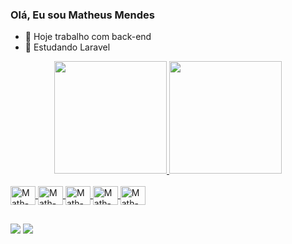 ### Olá, Eu sou Matheus Mendes

- 🔭 Hoje trabalho com back-end
- 🌱 Estudando Laravel

<div align="center">
  <a href="https://github.com/mm490514">
  <img height="180em" src="https://github-readme-stats.vercel.app/api?username=mm490514&show_icons=true&theme=dark&include_all_commits=true&count_private=true"/>
  <img height="180em" src="https://github-readme-stats.vercel.app/api/top-langs/?username=mm490514&layout=compact&langs_count=7&theme=dark"/>
</div>
  <div style="display: inline_block"><br>   
    <img align="center" alt="Math-Csharp" height="30" width="40" src="https://cdn.jsdelivr.net/gh/devicons/devicon/icons/csharp/csharp-original.svg">  
    <img align="center" alt="Math-DotNet" height="30" width="40" src="https://cdn.jsdelivr.net/gh/devicons/devicon/icons/dot-net/dot-net-plain.svg" /> 
    <img align="center" alt="Math-PHP" height="30" width="40" src="https://cdn.jsdelivr.net/gh/devicons/devicon/icons/php/php-plain.svg">
    <img align="center" alt="Math-Laravel" height="30" width="40" src="https://cdn.jsdelivr.net/gh/devicons/devicon/icons/laravel/laravel-plain-wordmark.svg" />
    <img align="center" alt="Math-Postgresql" height="30" width="40" src="https://cdn.jsdelivr.net/gh/devicons/devicon/icons/postgresql/postgresql-original.svg">     
</div>
  
  ##
  
  <div> 
  <a href = "mailto:mm490514@gmail.com"><img src="https://img.shields.io/badge/-Gmail-%23333?style=for-the-badge&logo=gmail&logoColor=white" target="_blank"></a>
  <a href="https://www.linkedin.com/in/matheus-mendes-6a32a212b" target="_blank"><img src="https://img.shields.io/badge/-LinkedIn-%230077B5?style=for-the-badge&logo=linkedin&logoColor=white" target="_blank"></a>    
  </div>
